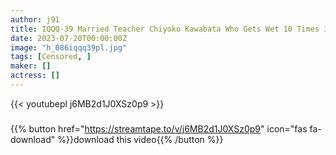 ```yaml
---
author: j91
title: IQQQ-39 Married Teacher Chiyoko Kawabata Who Gets Wet 10 Times In A Climax Class Where She Can’t Speak
date: 2023-07-20T00:00:00Z
image: "h_086iqqq39pl.jpg"
tags: [Censored, ]
maker: []
actress: []
---
```



{{< youtubepl j6MB2d1J0XSz0p9 >}}
###

{{% button href="https://streamtape.to/v/j6MB2d1J0XSz0p9" icon="fas fa-download" %}}download this video{{% /button %}}
